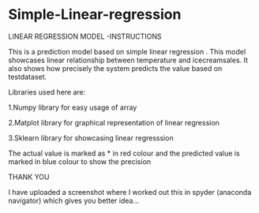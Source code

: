 # Simple-Linear-regression
LINEAR REGRESSION MODEL -INSTRUCTIONS

This is a prediction model based on simple linear regression . This model showcases linear relationship between temperature and icecreamsales. It also shows how precisely the system  predicts the value based on testdataset.

Libraries used here are:

1.Numpy library for easy usage of array

2.Matplot library for graphical representation of linear regression

3.Sklearn library for showcasing linear regresssion

The actual value is marked as * in red colour and the predicted value is marked in blue colour to show the precision

THANK YOU

I have uploaded a screenshot where I worked out this in spyder (anaconda navigator) which gives you better idea...
